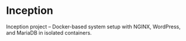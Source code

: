 # Inception
Inception project – Docker-based system setup with NGINX, WordPress, and MariaDB in isolated containers.
